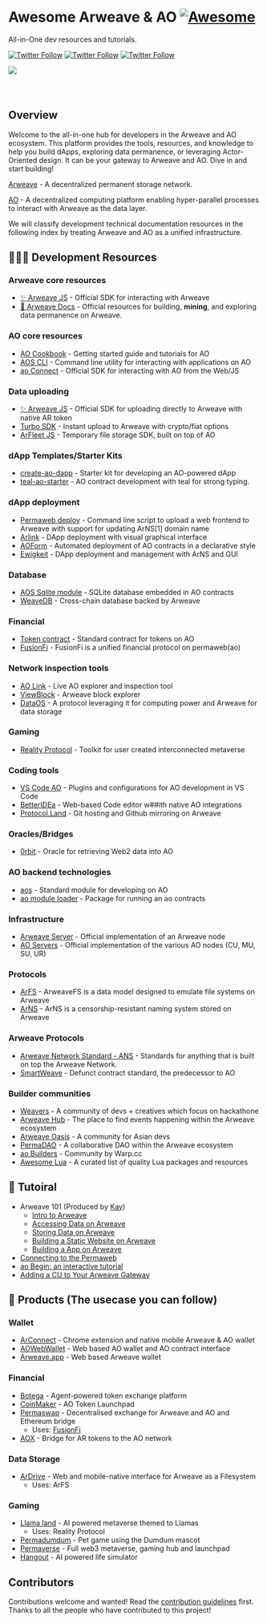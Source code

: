 <!-- [中文](https://github.com/ArweaveOasis/Arweave-AO-Dev-Learning/blob/main/README_CN.md) / English -->


# Awesome Arweave & AO [![Awesome](https://awesome.re/badge.svg)](https://awesome.re)
<div>
  <p>
    All-in-One dev resources and tutorials.
  </p>
  <p>
    <a href="https://x.com/ArweaveEco"><img alt="Twitter Follow" src="https://img.shields.io/twitter/follow/ArweaveEco?label=ArweaveEco%20Follow"></a>
    <a href="https://x.com/aoTheComputer"><img alt="Twitter Follow" src="https://img.shields.io/twitter/follow/aoTheComputer?label=AO%20Follow"></a>
    <a href="https://x.com/ArweaveOasis"><img alt="Twitter Follow" src="https://img.shields.io/twitter/follow/ArweaveOasis?label=ArweaveOasis%20Follow"></a>
  </p>
  <img src="Doc/Image/Dev learning.png" style="margin: 0 auto 40px;" />
</div>

## Overview

Welcome to the all-in-one hub for developers in the Arweave and AO ecosystem. This platform provides the tools, resources, and knowledge to help you build dApps, exploring data permanence, or leveraging Actor-Oriented design. It can be your gateway to Arweave and AO. Dive in and start building!   

[Arweave](https://arweave.org/) - A decentralized permanent storage network. 

[AO](https://ao.arweave.dev/) - A decentralized computing platform enabling hyper-parallel processes to interact with Arweave as the data layer.

We will classify development technical documentation resources in the following index by treating Arweave and AO as a unified infrastructure.


## 🧑🏻‍💻 Development Resources
### Arweave core resources
- [✨ Arweave JS](https://github.com/ArweaveTeam/arweave-js) - Official SDK for interacting with Arweave 
- [🌟 Arweave Docs](https://docs.arweave.org/developers/arweave-node-server/http-api) - Official resources for building, **mining**, and exploring data permanence on Arweave.

### AO core resources
- [AO Cookbook](https://cookbook_ao.g8way.io/) - Getting started guide and tutorials for AO
- [AOS CLI](https://github.com/permaweb/ao/blob/main/dev-cli/README.md) -  Command line utility for interacting with applications on AO 
- [ao Connect](https://github.com/permaweb/ao/tree/main/connect) - Official SDK for interacting with AO from the Web/JS

### Data uploading
- [✨ Arweave JS](https://github.com/ArweaveTeam/arweave-js) - Official SDK for uploading directly to Arweave with native AR token
- [Turbo SDK](https://github.com/ardriveapp/turbo-sdk) - Instant upload to Arweave with crypto/fiat options
- [ArFleet JS](https://github.com/aoacc/arfleet-js) - Temporary file storage SDK, built on top of AO

### dApp Templates/Starter Kits
- [create-ao-dapp](https://github.com/Autonomous-Finance/ao-starter-kit) - Starter kit for developing an AO-powered dApp
- [teal-ao-starter](https://github.com/Autonomous-Finance/teal-ao-starter) - AO contract development with teal for strong typing.

### dApp deployment
- [Permaweb deploy](https://github.com/permaweb/permaweb-deploy) - Command line script to upload a web frontend to Arweave with support for updating ArNS[1] domain name
- [Arlink](https://arlink.ar-io.dev/) - DApp deployment with visual graphical interface
- [AOForm](https://github.com/Autonomous-Finance/aoform) - Automated deployment of AO contracts in a declarative style
- [Ewigkeit](https://github.com/kay-is/ewigkeit) - DApp deployment and management with ArNS and GUI

### Database

- [AOS Sqlite module](https://github.com/PeterFarber/AO-Sqlite) - SQLite database embedded in AO contracts
- [WeaveDB](https://weavedb.dev/) - Cross-chain database backed by Arweave

### Financial

- [Token contract](https://github.com/permaweb/aos/blob/main/blueprints/token.lua) - Standard contract for tokens on AO
- [FusionFi](https://ffp.gitbook.io/fusionfi) - FusionFi is a unified financial protocol on permaweb(ao)

### Network inspection tools

- [AO Link](https://www.ao.link/) - Live AO explorer and inspection tool
- [ViewBlock](https://viewblock.io/) - Arweave block explorer
- [DataOS](https://stats.dataos.so/arweave?) - A protocol leveraging it for computing power and Arweave for data storage
    

### Gaming 

- [Reality Protocol](https://github.com/elliotsayes/Reality/blob/main/docs/AgentGuide.md#static-agents) - Toolkit for user created interconnected metaverse

### Coding tools

- [VS Code AO](https://cookbook_ao.g8way.io/references/editor-setup.html) - Plugins and configurations for AO development in VS Code
- [BetterIDEa](https://ide.betteridea.dev/) - Web-based Code editor w##ith native AO integrations
- [Protocol.Land](https://github.com/labscommunity/protocol-land) - Git hosting and Github mirroring on Arweave
    
### Oracles/Bridges

- [0rbit](https://docs.0rbit.co/) - Oracle for retrieving Web2 data into AO
    

### AO backend technologies

- [aos](https://github.com/permaweb/aos) - Standard module for developing on AO
- [ao module loader](https://github.com/permaweb/ao/blob/main/loader/README.md) - Package for running an ao contracts

### Infrastructure 

- [Arweave Server](https://github.com/ArweaveTeam/arweave) - Official implementation of an Arweave node
- [AO Servers](https://github.com/permaweb/ao/tree/main/servers) - Official implementation of the various AO nodes (CU, MU, SU, UR)

### Protocols

- [ArFS](https://github.com/ardriveapp/ardrive-web/blob/dev/docs/ArweaveFS.md) - ArweaveFS is a data model designed to emulate file systems on Arweave
- [ArNS](https://docs.ar.io/arns/#overview) - ArNS is a censorship-resistant naming system stored on Arweave

### Arweave Protocols

- [Arweave Network Standard - ANS](https://github.com/ArweaveTeam/arweave-standards/tree/master/ans) - Standards for anything that is built on top the Arweave Network.
- [SmartWeave](https://github.com/ArweaveTeam/SmartWeave) - Defunct contract standard, the predecessor to AO

### Builder communities

- [Weavers](https://www.weaversofficial.com/) - A community of devs + creatives which focus on hackathone 
- [Arweave Hub](https://arweavehub.com/) - The place to find events happening within the Arweave ecosystem
- [Arweave Oasis](https://arweaveoasis.com) - A community for Asian devs
- [PermaDAO](https://permadao.com/permadao/PermaDAO-76e627a9044548498d02b8fe4e962720) - A collaborative DAO within the Arweave ecosystem
- [ao Builders](https://twitter.com/ao_builders) - Community by Warp.cc
- [Awesome Lua](https://github.com/LewisJEllis/awesome-lua) - A curated list of quality Lua packages and resources


## 📙 Tutoiral
- Arweave 101 (Produced by [Kay](https://x.com/K4y1s))
  - [Intro to Arweave](https://academy.developerdao.com/tracks/arweave-101/1)
  - [Accessing Data on Arweave](https://academy.developerdao.com/tracks/arweave-101/2)
  - [Storing Data on Arweave](https://academy.developerdao.com/tracks/arweave-101/3)
  - [Building a Static Website on Arweave](https://academy.developerdao.com/tracks/arweave-101/4)
  - [Building a App on Arweave](https://academy.developerdao.com/tracks/arweave-101/5)
- [Connecting to the Permaweb](https://dev.to/fllstck/connecting-to-the-permaweb-ek5)
- [ao Begin: an interactive tutorial](https://cookbook_ao.g8way.io/tutorials/begin/index.html)
- [Adding a CU to Your Arweave Gateway](https://dev.to/fllstck/adding-a-cu-to-your-arweave-gateway-3aj1)

## 📱 Products (The usecase you can follow)
### Wallet
- [ArConnect](https://docs.arconnect.io/) - Chrome extension and native mobile Arweave & AO wallet
- [AOWebWallet](https://aoww.net/) - Web based AO wallet and AO contract interface
- [Arweave.app](https://arweave.app/) -  Web based Arweave wallet
        
### Financial
- [Botega](https://botega.arweave.dev/#/swap) - Agent-powered token exchange platform
- [CoinMaker](https://coin.ar.io/) - AO Token Launchpad
- [Permaswap](https://github.com/permadao/permaswap) - Decentralised exchange for Arweave and AO and Ethereum bridge
    - Uses: [FusionFi](https://ffp.gitbook.io/fusionfi)
- [AOX](https://aox.xyz/#/) - Bridge for AR tokens to the AO network
        
### Data Storage
- [ArDrive](https://ardrive.io/) - Web and mobile-native interface for Arweave as a Filesystem
   - Uses: ArFS

### Gaming
- [Llama land](https://llamaland.g8way.io/#/) - AI powered metaverse themed to Llamas
    - Uses: Reality Protocol
- [Permadumdum](https://x.com/permadumdum) - Pet game using the Dumdum mascot
- [Permaverse](https://dumdum.arweave.dev/) - Full web3 metaverse, gaming hub and launchpad
- [Hangout](https://hangout.aogames.org/) - AI powered life simulator

## Contributors
Contributions welcome and wanted! Read the [contribution guidelines](https://github.com/ArweaveOasis/Arweave-AO-Dev-Learning/blob/main/Doc/Rules.md) first.
Thanks to all the people who have contributed to this project!

<!-- ALL-CONTRIBUTORS-LIST:START - Do not remove or modify this section -->
<!-- ALL-CONTRIBUTORS-LIST:END -->